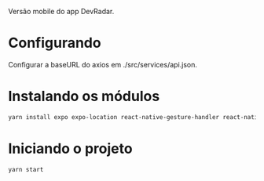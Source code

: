 Versão mobile do app DevRadar.

# Configurando

Configurar a baseURL do axios em ./src/services/api.json.

# Instalando os módulos

```sh
yarn install expo expo-location react-native-gesture-handler react-native-maps react-native-reanimated react-native-safe-area-context react-native-screens react-native-webview react-navigation react-navigation-stack @react-native-community/masked-view
```

# Iniciando o projeto

```sh
yarn start
```
